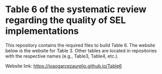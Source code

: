 # Table 6 of the systematic review regarding the quality of SEL implementations

This repository contains the required files to build Table 6. The website below is the website for Table 3. Other tables are located in repositories with the respective names (e.g., Table3, Table4, etc.).

Website link: https://joaogarcezaurelio.github.io/Table6
